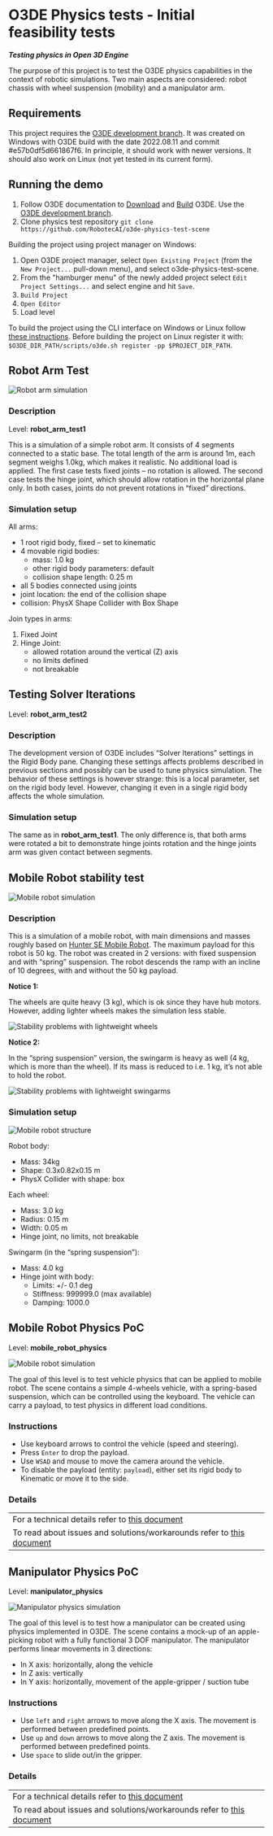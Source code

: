 # O3DE Physics tests - Initial feasibility tests

***Testing physics in Open 3D Engine***

The purpose of this project is to test the O3DE physics capabilities in the context of robotic simulations. Two main aspects are considered: robot chassis with wheel suspension (mobility) and a manipulator arm.

## Requirements 

This project requires the [O3DE development branch](https://github.com/o3de/o3de/tree/development). It was created on Windows with O3DE build with the date 2022.08.11 and commit #e57b0df5d661867f6. In principle, it should work with newer versions. It should also work on Linux (not yet tested in its current form).

## Running the demo

1. Follow O3DE documentation to [Download](https://www.o3de.org/docs/welcome-guide/setup/setup-from-github/) and [Build](https://www.o3de.org/docs/welcome-guide/setup/setup-from-github/building-windows/) O3DE. Use the [O3DE development branch](https://github.com/o3de/o3de/tree/development).
1. Clone physics test repository `git clone https://github.com/RobotecAI/o3de-physics-test-scene`

Building the project using project manager on Windows:

1. Open O3DE project manager, select `Open Existing Project` (from the `New Project...` pull-down menu), and select o3de-physics-test-scene.
1. From the "hamburger menu" of the newly added project select `Edit Project Settings...` and select engine and hit `Save`.
1. `Build Project`
1. `Open Editor`
1. Load level

To build the project using the CLI interface on Windows or Linux follow [these instructions](https://docs.o3de.org/docs/welcome-guide/create/creating-projects-using-cli/). Before building the project on Linux register it with: `$O3DE_DIR_PATH/scripts/o3de.sh register -pp $PROJECT_DIR_PATH`.


## <a name="robot_arm_test1"></a>Robot Arm Test

![Robot arm simulation](robot_arm.png)

### Description

Level: **robot_arm_test1**

This is a simulation of a simple robot arm. It consists of 4 segments connected to a static base. 
The total length of the arm is around 1m, each segment weighs 1.0kg, which makes it realistic. No additional load is applied. The first case tests fixed joints – no rotation is allowed. The second case tests the hinge joint, which should allow rotation in the horizontal plane only. In both cases, joints do not prevent rotations in “fixed” directions. 


### Simulation setup

All arms:
-	1 root rigid body, fixed – set to kinematic
-	4 movable rigid bodies:
    -	mass: 1.0 kg
    -	other rigid body parameters: default
    -	collision shape length: 0.25 m
-	all 5 bodies connected using joints
-	joint location: the end of the collision shape
-	collision: PhysX Shape Collider with Box Shape

Join types in arms:
1.	Fixed Joint
2.	Hinge Joint:
    -	allowed rotation around the vertical (Z) axis
    -	no limits defined
    -	not breakable

## <a name="robot_arm_test2"></a>Testing Solver Iterations

Level: **robot_arm_test2**

### Description
The development version of O3DE includes “Solver Iterations” settings in the Rigid Body pane. Changing these settings affects problems described in previous sections and possibly can be used to tune physics simulation. The behavior of these settings is however strange: this is a local parameter, set on the rigid body level. However, changing it even in a single rigid body affects the whole simulation.

### Simulation setup

The same as in **robot_arm_test1**. The only difference is, that both arms were rotated a bit to demonstrate hinge joints rotation and the hinge joints arm was given contact between segments.

## <a name="mobile_robot1"></a>Mobile Robot stability test

![Mobile robot simulation](mobile_robot.png)

### Description

This is a simulation of a mobile robot, with main dimensions and masses roughly based on [Hunter SE Mobile Robot](https://www.generationrobots.com/en/403917-robot-mobile-hunter-se-ugv.html). The maximum payload for this robot is 50 kg. The robot was created in 2 versions: with fixed suspension and with “spring” suspension. The robot descends the ramp with an incline of 10 degrees, with and without the 50 kg payload. 

**Notice 1:**

The wheels are quite heavy (3 kg), which is ok since they have hub motors. However, adding lighter wheels makes the simulation less stable.

![Stability problems with lightweight wheels](mobile_robot_lightweight_wheels.png)

**Notice 2:**

In the “spring suspension” version, the swingarm is heavy as well (4 kg, which is more than the wheel). If its mass is reduced to i.e. 1 kg, it’s not able to hold the robot. 

![Stability problems with lightweight swingarms](mobile_robot_lightweight_swingarms.png)


### Simulation setup

![Mobile robot structure](mobile_robot_structure.png)

Robot body:
-	Mass: 34kg
-	Shape: 0.3x0.82x0.15 m
-	PhysX Collider with shape: box

Each wheel:
-	Mass: 3.0 kg
-	Radius: 0.15 m
-	Width: 0.05 m
-	Hinge joint, no limits, not breakable

Swingarm (in the “spring suspension”):
-	Mass: 4.0 kg
-	Hinge joint with body:
    -	Limits: +/- 0.1 deg
    -	Stiffness: 999999.0 (max available)
    -	Damping: 1000.0




## <a name="mobile_robot_physics"></a>Mobile Robot Physics PoC

Level: **mobile_robot_physics**

![Mobile robot simulation](mobile_robot_physics.png)

The goal of this level is to test vehicle physics that can be applied to mobile robot. The scene contains a simple 4-wheels vehicle, with a spring-based suspension, which can be controlled using the keyboard. The vehicle can carry a payload, to test physics in different load conditions.

### Instructions

- Use keyboard arrows to control the vehicle (speed and steering).
- Press `Enter` to drop the payload.
- Use `WSAD` and mouse to move the camera around the vehicle.
- To disable the payload (entity: `payload`), either set its rigid body to Kinematic or move it to the side.

### Details

|   | 
| --| 
|For a technical details refer to [this document](Mobile_Robot_Technical_Details.md) |
|To read about issues and solutions/workarounds refer to [this document](Mobile_Robot_Issues.md) |

## <a name="manipulator_physics"></a>Manipulator Physics PoC

Level: **manipulator_physics**

![Manipulator physics simulation](apple_robot_manipulator_with_mockup.gif)

The goal of this level is to test how a manipulator can be created using physics implemented in O3DE. The scene contains a mock-up of an apple-picking robot with a fully functional 3 DOF manipulator. The manipulator performs linear movements in 3 directions:

-   In X axis: horizontally, along the vehicle
-   In Z axis: vertically
-   In Y axis: horizontally, movement of the apple-gripper / suction tube 

### Instructions

-   Use `left` and `right` arrows to move along the X axis. The movement is performed between predefined points.
-   Use `up` and `down` arrows to move along the Z axis. The movement is performed between predefined points.
-   Use `space` to slide out/in the gripper.

### Details

|   | 
| --| 
|For a technical details refer to [this document](Manipulator_Technical_Details.md) |
|To read about issues and solutions/workarounds refer to [this document](Manipulator_Issues.md) |